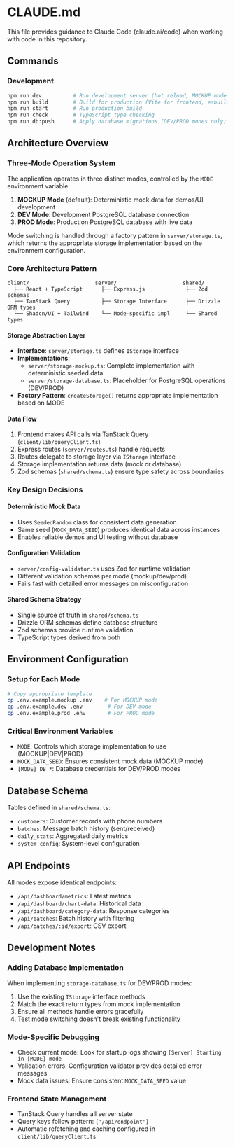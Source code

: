 # CLAUDE.md

This file provides guidance to Claude Code (claude.ai/code) when working with code in this repository.

## Commands

### Development
```bash
npm run dev          # Run development server (hot reload, MOCKUP mode by default)
npm run build        # Build for production (Vite for frontend, esbuild for backend)
npm run start        # Run production build
npm run check        # TypeScript type checking
npm run db:push      # Apply database migrations (DEV/PROD modes only)
```

## Architecture Overview

### Three-Mode Operation System
The application operates in three distinct modes, controlled by the `MODE` environment variable:

1. **MOCKUP Mode** (default): Deterministic mock data for demos/UI development
2. **DEV Mode**: Development PostgreSQL database connection
3. **PROD Mode**: Production PostgreSQL database with live data

Mode switching is handled through a factory pattern in `server/storage.ts`, which returns the appropriate storage implementation based on the environment configuration.

### Core Architecture Pattern

```
client/                     server/                     shared/
  ├── React + TypeScript      ├── Express.js             ├── Zod schemas
  ├── TanStack Query          ├── Storage Interface      ├── Drizzle ORM types
  └── Shadcn/UI + Tailwind    └── Mode-specific impl     └── Shared types
```

#### Storage Abstraction Layer
- **Interface**: `server/storage.ts` defines `IStorage` interface
- **Implementations**:
  - `server/storage-mockup.ts`: Complete implementation with deterministic seeded data
  - `server/storage-database.ts`: Placeholder for PostgreSQL operations (DEV/PROD)
- **Factory Pattern**: `createStorage()` returns appropriate implementation based on MODE

#### Data Flow
1. Frontend makes API calls via TanStack Query (`client/lib/queryClient.ts`)
2. Express routes (`server/routes.ts`) handle requests
3. Routes delegate to storage layer via `IStorage` interface
4. Storage implementation returns data (mock or database)
5. Zod schemas (`shared/schema.ts`) ensure type safety across boundaries

### Key Design Decisions

#### Deterministic Mock Data
- Uses `SeededRandom` class for consistent data generation
- Same seed (`MOCK_DATA_SEED`) produces identical data across instances
- Enables reliable demos and UI testing without database

#### Configuration Validation
- `server/config-validator.ts` uses Zod for runtime validation
- Different validation schemas per mode (mockup/dev/prod)
- Fails fast with detailed error messages on misconfiguration

#### Shared Schema Strategy
- Single source of truth in `shared/schema.ts`
- Drizzle ORM schemas define database structure
- Zod schemas provide runtime validation
- TypeScript types derived from both

## Environment Configuration

### Setup for Each Mode
```bash
# Copy appropriate template
cp .env.example.mockup .env    # For MOCKUP mode
cp .env.example.dev .env        # For DEV mode  
cp .env.example.prod .env       # For PROD mode
```

### Critical Environment Variables
- `MODE`: Controls which storage implementation to use (MOCKUP|DEV|PROD)
- `MOCK_DATA_SEED`: Ensures consistent mock data (MOCKUP mode)
- `[MODE]_DB_*`: Database credentials for DEV/PROD modes

## Database Schema

Tables defined in `shared/schema.ts`:
- `customers`: Customer records with phone numbers
- `batches`: Message batch history (sent/received)
- `daily_stats`: Aggregated daily metrics
- `system_config`: System-level configuration

## API Endpoints

All modes expose identical endpoints:
- `/api/dashboard/metrics`: Latest metrics
- `/api/dashboard/chart-data`: Historical data
- `/api/dashboard/category-data`: Response categories
- `/api/batches`: Batch history with filtering
- `/api/batches/:id/export`: CSV export

## Development Notes

### Adding Database Implementation
When implementing `storage-database.ts` for DEV/PROD modes:
1. Use the existing `IStorage` interface methods
2. Match the exact return types from mock implementation
3. Ensure all methods handle errors gracefully
4. Test mode switching doesn't break existing functionality

### Mode-Specific Debugging
- Check current mode: Look for startup logs showing `[Server] Starting in [MODE] mode`
- Validation errors: Configuration validator provides detailed error messages
- Mock data issues: Ensure consistent `MOCK_DATA_SEED` value

### Frontend State Management
- TanStack Query handles all server state
- Query keys follow pattern: `['/api/endpoint']`
- Automatic refetching and caching configured in `client/lib/queryClient.ts`